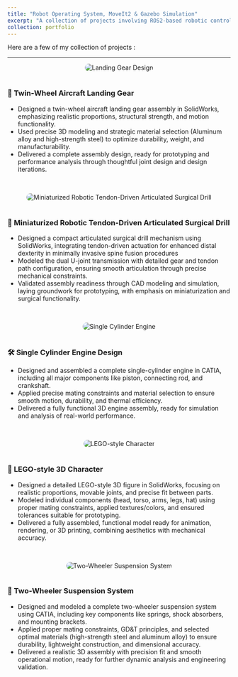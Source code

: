 ```yaml
---
title: "Robot Operating System, MoveIt2 & Gazebo Simulation"
excerpt: "A collection of projects involving ROS2-based robotic control, motion planning using MoveIt2, and simulation in Gazebo. These works showcase my skills in building, controlling, and simulating intelligent robotic systems using real-time data, custom URDF models, and autonomous task execution.<br/><img src='/images/ros2_moveit2.jpg'>"
collection: portfolio
---
```


Here are a few of my collection of projects :


<style>
.design-section {
  display: flex;
  flex-wrap: wrap;
  align-items: center;
  margin-bottom: 2rem;
}
.design-section img {
  max-width: 45%;
  border-radius: 10px;
  margin-right: 5%;
}
.design-section .desc {
  flex: 1;
  min-width: 250px;
}
@media (max-width: 1000px) {
  .design-section {
    flex-direction: column;
  }
  .design-section img {
    max-width: 100%;
    margin-right: 0;
    margin-bottom: 1rem;
  }
}
</style>

---

<div class="design-section">
  <img src="/images/air_craft_design.png" alt="Landing Gear Design">
  <div class="desc">
    <h3>🛬 Twin-Wheel Aircraft Landing Gear</h3>
    <ul>
        <li>Designed a twin-wheel aircraft landing gear assembly in SolidWorks, emphasizing realistic proportions, structural strength, and motion functionality.</li>
        <li>Used precise 3D modeling and strategic material selection (Aluminum alloy and high-strength steel) to optimize durability, weight, and manufacturability.</li>
        <li>Delivered a complete assembly design, ready for prototyping and performance analysis through thoughtful joint design and design iterations.</li>
    </ul>
  </div>
</div>

<div class="design-section">
  <img src="/images/drill_mechanism.png" alt="Miniaturized Robotic Tendon-Driven Articulated Surgical Drill">
  <div class="desc">
    <h3>🧠 Miniaturized Robotic Tendon-Driven Articulated Surgical Drill</h3>
    <ul>
        <li> Designed a compact articulated surgical drill mechanism using SolidWorks, integrating tendon-driven actuation for enhanced distal dexterity in minimally invasive spine fusion procedures</li>
        <li>Modeled the dual U-joint transmission with detailed gear and tendon path configuration, ensuring smooth articulation through precise mechanical constraints.</li>
        <li>Validated assembly readiness through CAD modeling and simulation, laying groundwork for prototyping, with emphasis on miniaturization and surgical functionality.</li>
    </ul>
  </div>
</div>

<div class="design-section">
  <img src="/images/single_cylinder_engine .png" alt="Single Cylinder Engine">
  <div class="desc">
    <h3>🛠️ Single Cylinder Engine Design</h3>
    <ul>
        <li>Designed and assembled a complete single-cylinder engine in CATIA, including all major components like piston, connecting rod, and crankshaft.</li>
        <li> Applied precise mating constraints and material selection to ensure smooth motion, durability, and thermal efficiency.</li>
        <li>  Delivered a fully functional 3D engine assembly, ready for simulation and analysis of real-world performance.</li>
    </ul>
  </div>
</div>

<div class="design-section">
  <img src="/images/lego_robot.png" alt="LEGO-style Character">
  <div class="desc">
    <h3>🧱 LEGO-style 3D Character</h3>
    <ul>
        <li> Designed a detailed LEGO-style 3D figure in SolidWorks, focusing on realistic proportions, movable joints, and precise fit between parts.</li>
        <li>Modeled individual components (head, torso, arms, legs, hat) using proper mating constraints, applied textures/colors, and ensured tolerances suitable for prototyping.</li>
        <li>Delivered a fully assembled, functional model ready for animation, rendering, or 3D printing, combining aesthetics with mechanical accuracy.</li>
    </ul>
  </div>
</div>

<div class="design-section">
  <img src="/images/suspension_catia.png" alt="Two-Wheeler Suspension System">
  <div class="desc">
    <h3>🛵 Two-Wheeler Suspension System</h3>
    <ul>
        <li>Designed and modeled a complete two-wheeler suspension system using CATIA, including key components like springs, shock absorbers, and mounting brackets.  </li>
        <li>Applied proper mating constraints, GD&T principles, and selected optimal materials (high-strength steel and aluminum alloy) to ensure durability, lightweight construction, and dimensional accuracy.</li>
        <li>Delivered a realistic 3D assembly with precision fit and smooth operational motion, ready for further dynamic analysis and engineering validation.</li>
    </ul>
  </div>
</div>

